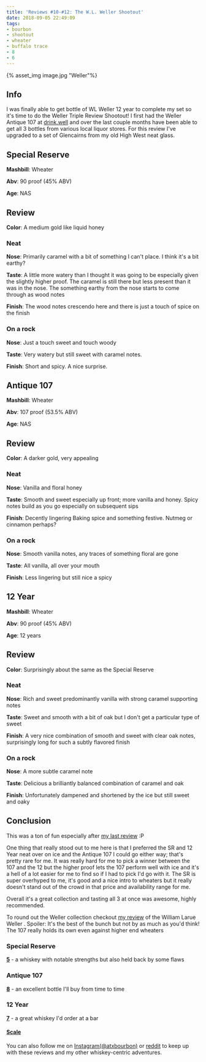 ```yaml
---
title: 'Reviews #10-#12: The W.L. Weller Shootout'
date: 2018-09-05 22:49:09
tags: 
- bourbon
- shootout
- wheater
- buffalo trace
- 8
- 6
---
```


{% asset_img image.jpg "Weller"%}

## Info
I was finally able to get bottle of WL Weller 12 year to complete my set so it's time to do the Weller Triple Review Shootout! I first had the Weller Antique 107 at [drink.well](https://www.drinkwellaustin.com/) and over the last couple months have been able to get all 3 bottles from various local liquor stores. For this review I've upgraded to a set of Glencairns from my old High West neat glass. 

## Special Reserve

**Mashbill**: Wheater

**Abv**: 90 proof (45% ABV)

**Age**: NAS

## Review

**Color**: A medium gold like liquid honey

### Neat

**Nose**: Primarily caramel with a bit of something I can't place. I think it's a bit earthy?

**Taste**: A little more watery than I thought it was going to be especially given the slightly higher proof. The caramel is still there but less present than it was in the nose. The something earthy from the nose starts to come through as wood notes

**Finish**: The wood notes crescendo here and there is just a touch of spice on the finish

### On a rock

**Nose**: Just a touch sweet and touch woody

**Taste**: Very watery but still sweet with caramel notes.

**Finish**: Short and spicy. A nice surprise.


## Antique 107

**Mashbill**: Wheater

**Abv**: 107 proof (53.5% ABV)

**Age**: NAS

## Review

**Color**: A darker gold, very appealing

### Neat

**Nose**: Vanilla and floral honey

**Taste**: Smooth and sweet especially up front; more vanilla and honey. Spicy notes build as you go especially on subsequent sips

**Finish**: Decently lingering Baking spice and something festive. Nutmeg or cinnamon perhaps?

### On a rock

**Nose**: Smooth vanilla notes, any traces of something floral are gone

**Taste**: All vanilla, all over your mouth

**Finish**: Less lingering but still nice a spicy


## 12 Year

**Mashbill**: Wheater

**Abv**: 90 proof (45% ABV)

**Age**: 12 years

## Review

**Color**: Surprisingly about the same as the Special Reserve

### Neat

**Nose**: Rich and sweet predominantly vanilla with strong caramel supporting notes

**Taste**: Sweet and smooth with a bit of oak but I don't get a particular type of sweet

**Finish**: A very nice combination of smooth and sweet with clear oak notes, surprisingly long for such a subtly flavored finish 

### On a rock

**Nose**: A more subtle caramel note

**Taste**: Delicious a brilliantly balanced combination of caramel and oak

**Finish**: Unfortunately dampened and shortened by the ice but still sweet and oaky

## Conclusion 
This was a ton of fun especially after [my last review](http://atxbourbon.com/2018/09/14/Reviews-8-9-Wild-Turkey-101-and-Jack-Daniel-s-7-on-a-plane/) :P

One thing that really stood out to me here is that I preferred the SR and 12 Year neat over on ice and the Antique 107 I could go either way; that's pretty rare for me. It was really hard for me to pick a winner between the 107 and the 12 but the higher proof lets the 107 perform well with ice and it's a hell of a lot easier for me to find so if I had to pick I'd go with it. The SR is super overhyped to me, it's good and a nice intro to wheaters but it really doesn't stand out of the crowd in that price and availability range for me. 

Overall it's a great collection and tasting all 3 at once was awesome, highly recommended.

To round out the Weller collection checkout [my review](http://atxbourbon.com/2018/09/14/Review-4-William-Larue-Weller/) of the William Larue Weller . Spoiler: It's the best of the bunch but not by as much as you'd think! The 107 really holds its own even against higher end wheaters

### Special Reserve
[**5**](https://atxbourbon.com/tags/5/) - a whiskey with notable strengths but also held back by some flaws

### Antique 107
[**8**](https://atxbourbon.com/tags/8/) - an excellent bottle I'll buy from time to time

### 12 Year
[**7**](https://atxbourbon.com/tags/7/) - a great whiskey I'd order at a bar

#### [Scale](http://atxbourbon.com/Scale/)

You can also follow me on [Instagram(@atxbourbon)](https://www.instagram.com/atxbourbon/) or [reddit](https://www.reddit.com/r/scottmotorraddrinks/) to keep up with these reviews and my other whiskey-centric adventures.